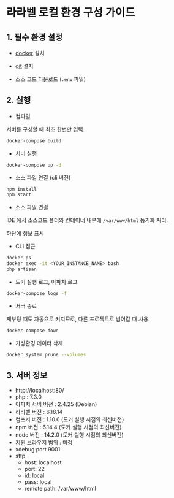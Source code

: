 # 라라벨 로컬 환경 구성 가이드

## 1. 필수 환경 설정

- [docker](https://www.docker.com/) 설치

- [git](https://git-scm.com/) 설치

- 소스 코드 다운로드 (`.env` 파일)

## 2. 실행

- 컴파일

서버를 구성할 때 최초 한번만 입력.

```sh
docker-compose build
```

- 서버 실행

```sh
docker-compose up -d
```

- 소스 파일 연결 (cli 버전)

```sh
npm install
npm start
```

- 소스 파일 연결

IDE 에서 소스코드 폴더와 컨테이너 내부에 `/var/www/html` 동기화 처리.

하단에 정보 표시

- CLI 접근

```sh
docker ps
docker exec -it <YOUR_INSTANCE_NAME> bash
php artisan
```

- 도커 실행 로그, 아파치 로그

```sh
docker-compose logs -f
```

- 서버 종료

재부팅 때도 자동으로 켜지므로, 다른 프로젝트로 넘어갈 때 사용.

```sh
docker-compose down
```

- 가상환경 데이터 삭제

```sh
docker system prune --volumes
```

## 3. 서버 정보

- http://localhost:80/
- php : 7.3.0
- 아파치 서버 버전 : 2.4.25 (Debian)
- 라라벨 버전 : 6.18.14
- 컴포저 버전 : 1.10.6 (도커 실행 시점의 최신버전)
- npm 버전 : 6.14.4 (도커 실행 시점의 최신버전)
- node 버전 : 14.2.0 (도커 실행 시점의 최신버전)
- 지원 브라우저 범위 : 미정
- xdebug port 9001
- sftp
    - host: localhost
    - port: 22
    - id: local
    - pass: local
    - remote path: /var/www/html

